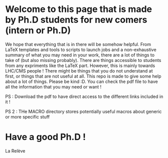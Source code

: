 # Welcome to this page that is made by Ph.D students for new comers (intern or Ph.D)

We hope that everything that is in there will be somehow helpful. From LaTeX templates and tools to scripts to launch jobs and a non-exhaustive summary of what you may need in your work, there are a lot of things to take of (but also missing probably). There are things accessible to students from any expriments like the LaTeX part. However, this is mainly towards LHC/CMS people !
There might be things that you do not understand at first, or things that are not useful at all. This repo is made to give some help about a lot of things. Please be kind :D.
You can check the pdf file to have all the information that you may need or want !

PS  : Download the pdf to have direct access to the different links included in it !

PS 2 : THe MACRO directory stores potentially useful macros about generic or more specific stuff

# Have a good Ph.D !
 La Relève
